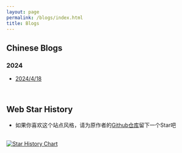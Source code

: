 ```yaml
---
layout: page
permalink: /blogs/index.html
title: Blogs
---
```


## Chinese Blogs

### 2024

- [2024/4/18](https://yqc74.github.io/blogs/20240418/)<br>
<!-- - [18岁，缓慢受锤的黄金年代](https://caihanlin.com/blogs/18yrs) -->

<br>

## Web Star History

- 如果你喜欢这个站点风格，请为原作者的[Github仓库](https://github.com/GuangLun2000/GuangLun2000.github.io)留下一个Star吧

<br>[![Star History Chart](https://api.star-history.com/svg?repos=GuangLun2000/GuangLun2000.github.io&type=Date)](https://star-history.com/#GuangLun2000/GuangLun2000.github.io&Date)

<br>
